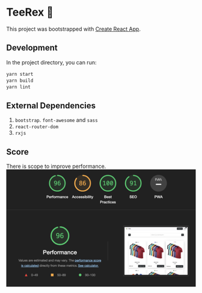 # TeeRex 🦖

This project was bootstrapped with [Create React App](https://github.com/facebook/create-react-app).

## Development

In the project directory, you can run:

```bash
yarn start
yarn build
yarn lint
```

## External Dependencies

1. `bootstrap`. `font-awesome` and `sass`
2. `react-router-dom`
3. `rxjs`

## Score

There is scope to improve performance.
![report](./.github/report.png)
